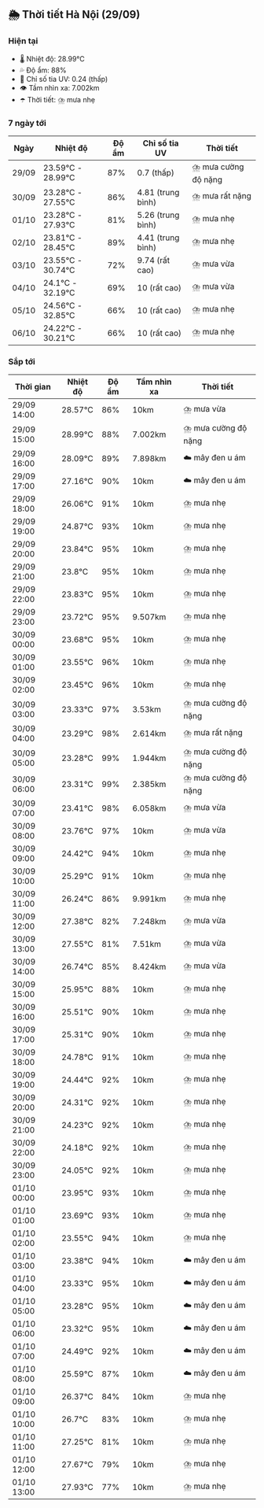## 🌦️ Thời tiết Hà Nội (29/09)

### Hiện tại

- 🌡️ Nhiệt độ: 28.99℃
- 💦 Độ ẩm: 88%
- 🌟 Chỉ số tia UV: 0.24 (thấp)
- 👁️ Tầm nhìn xa: 7.002km
- ☂️ Thời tiết: ⛈️ mưa nhẹ

### 7 ngày tới

| Ngày | Nhiệt độ | Độ ẩm | Chỉ số tia UV | Thời tiết |
| --- | --- | --- | --- | --- |
| 29/09 | 23.59℃ - 28.99℃ | 87% | 0.7 (thấp) | ⛈️ mưa cường độ nặng |
| 30/09 | 23.28℃ - 27.55℃ | 86% | 4.81 (trung bình) | ⛈️ mưa rất nặng |
| 01/10 | 23.28℃ - 27.93℃ | 81% | 5.26 (trung bình) | ⛈️ mưa nhẹ |
| 02/10 | 23.81℃ - 28.45℃ | 89% | 4.41 (trung bình) | ⛈️ mưa nhẹ |
| 03/10 | 23.55℃ - 30.74℃ | 72% | 9.74 (rất cao) | ⛈️ mưa vừa |
| 04/10 | 24.1℃ - 32.19℃ | 69% | 10 (rất cao) | ⛈️ mưa vừa |
| 05/10 | 24.56℃ - 32.85℃ | 66% | 10 (rất cao) | ⛈️ mưa nhẹ |
| 06/10 | 24.22℃ - 30.21℃ | 66% | 10 (rất cao) | ⛈️ mưa nhẹ |

### Sắp tới

| Thời gian | Nhiệt độ | Độ ẩm | Tầm nhìn xa | Thời tiết |
| --- | --- | --- | --- | --- |
| 29/09 14:00 | 28.57℃ | 86% | 10km | ⛈️ mưa vừa |
| 29/09 15:00 | 28.99℃ | 88% | 7.002km | ⛈️ mưa cường độ nặng |
| 29/09 16:00 | 28.09℃ | 89% | 7.898km | ☁️ mây đen u ám |
| 29/09 17:00 | 27.16℃ | 90% | 10km | ☁️ mây đen u ám |
| 29/09 18:00 | 26.06℃ | 91% | 10km | ⛈️ mưa nhẹ |
| 29/09 19:00 | 24.87℃ | 93% | 10km | ⛈️ mưa nhẹ |
| 29/09 20:00 | 23.84℃ | 95% | 10km | ⛈️ mưa nhẹ |
| 29/09 21:00 | 23.8℃ | 95% | 10km | ⛈️ mưa nhẹ |
| 29/09 22:00 | 23.83℃ | 95% | 10km | ⛈️ mưa nhẹ |
| 29/09 23:00 | 23.72℃ | 95% | 9.507km | ⛈️ mưa nhẹ |
| 30/09 00:00 | 23.68℃ | 95% | 10km | ⛈️ mưa nhẹ |
| 30/09 01:00 | 23.55℃ | 96% | 10km | ⛈️ mưa nhẹ |
| 30/09 02:00 | 23.45℃ | 96% | 10km | ⛈️ mưa nhẹ |
| 30/09 03:00 | 23.33℃ | 97% | 3.53km | ⛈️ mưa cường độ nặng |
| 30/09 04:00 | 23.29℃ | 98% | 2.614km | ⛈️ mưa rất nặng |
| 30/09 05:00 | 23.28℃ | 99% | 1.944km | ⛈️ mưa cường độ nặng |
| 30/09 06:00 | 23.31℃ | 99% | 2.385km | ⛈️ mưa cường độ nặng |
| 30/09 07:00 | 23.41℃ | 98% | 6.058km | ⛈️ mưa vừa |
| 30/09 08:00 | 23.76℃ | 97% | 10km | ⛈️ mưa vừa |
| 30/09 09:00 | 24.42℃ | 94% | 10km | ⛈️ mưa nhẹ |
| 30/09 10:00 | 25.29℃ | 91% | 10km | ⛈️ mưa nhẹ |
| 30/09 11:00 | 26.24℃ | 86% | 9.991km | ⛈️ mưa nhẹ |
| 30/09 12:00 | 27.38℃ | 82% | 7.248km | ⛈️ mưa vừa |
| 30/09 13:00 | 27.55℃ | 81% | 7.51km | ⛈️ mưa vừa |
| 30/09 14:00 | 26.74℃ | 85% | 8.424km | ⛈️ mưa vừa |
| 30/09 15:00 | 25.95℃ | 88% | 10km | ⛈️ mưa nhẹ |
| 30/09 16:00 | 25.51℃ | 90% | 10km | ⛈️ mưa nhẹ |
| 30/09 17:00 | 25.31℃ | 90% | 10km | ⛈️ mưa nhẹ |
| 30/09 18:00 | 24.78℃ | 91% | 10km | ⛈️ mưa nhẹ |
| 30/09 19:00 | 24.44℃ | 92% | 10km | ⛈️ mưa nhẹ |
| 30/09 20:00 | 24.31℃ | 92% | 10km | ⛈️ mưa nhẹ |
| 30/09 21:00 | 24.23℃ | 92% | 10km | ⛈️ mưa nhẹ |
| 30/09 22:00 | 24.18℃ | 92% | 10km | ⛈️ mưa nhẹ |
| 30/09 23:00 | 24.05℃ | 92% | 10km | ⛈️ mưa nhẹ |
| 01/10 00:00 | 23.95℃ | 93% | 10km | ⛈️ mưa nhẹ |
| 01/10 01:00 | 23.69℃ | 93% | 10km | ⛈️ mưa nhẹ |
| 01/10 02:00 | 23.55℃ | 94% | 10km | ⛈️ mưa nhẹ |
| 01/10 03:00 | 23.38℃ | 94% | 10km | ☁️ mây đen u ám |
| 01/10 04:00 | 23.33℃ | 95% | 10km | ☁️ mây đen u ám |
| 01/10 05:00 | 23.28℃ | 95% | 10km | ☁️ mây đen u ám |
| 01/10 06:00 | 23.32℃ | 95% | 10km | ☁️ mây đen u ám |
| 01/10 07:00 | 24.49℃ | 92% | 10km | ☁️ mây đen u ám |
| 01/10 08:00 | 25.59℃ | 87% | 10km | ☁️ mây đen u ám |
| 01/10 09:00 | 26.37℃ | 84% | 10km | ⛈️ mưa nhẹ |
| 01/10 10:00 | 26.7℃ | 83% | 10km | ⛈️ mưa nhẹ |
| 01/10 11:00 | 27.25℃ | 81% | 10km | ⛈️ mưa nhẹ |
| 01/10 12:00 | 27.67℃ | 79% | 10km | ⛈️ mưa nhẹ |
| 01/10 13:00 | 27.93℃ | 77% | 10km | ⛈️ mưa nhẹ |
